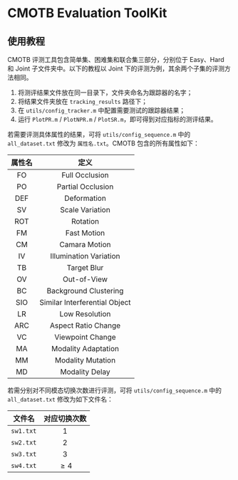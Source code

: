 # CMOTB Evaluation ToolKit

## 使用教程

CMOTB 评测工具包含简单集、困难集和联合集三部分，分别位于 Easy、Hard 和 Joint 子文件夹中。以下的教程以 Joint 下的评测为例，其余两个子集的评测方法相同。

1. 将测评结果文件放在同一目录下，文件夹命名为跟踪器的名字；
2. 将结果文件夹放在 `tracking_results` 路径下；
3. 在 `utils/config_tracker.m` 中配置需要测试的跟踪器结果；
4. 运行 `PlotPR.m` / `PlotNPR.m` / `PlotSR.m`，即可得到对应指标的测评结果。

若需要评测具体属性的结果，可将 `utils/config_sequence.m` 中的 `all_dataset.txt` 修改为 `属性名.txt`。CMOTB 包含的所有属性如下：

| 属性名 |             定义              |
| :----: | :---------------------------: |
|   FO   |        Full Occlusion         |
|   PO   |       Partial Occlusion       |
|  DEF   |          Deformation          |
|   SV   |        Scale Variation        |
|  ROT   |           Rotation            |
|   FM   |          Fast Motion          |
|   CM   |         Camara Motion         |
|   IV   |    Illumination Variation     |
|   TB   |          Target Blur          |
|   OV   |          Out-of-View          |
|   BC   |     Background Clustering     |
|  SIO   | Similar Interferential Object |
|   LR   |        Low Resolution         |
|  ARC   |      Aspect Ratio Change      |
|   VC   |       Viewpoint Change        |
|   MA   |      Modality Adaptation      |
|   MM   |       Modality Mutation       |
|   MD   |        Modality Delay         |

若需分别对不同模态切换次数进行评测，可将 `utils/config_sequence.m` 中的 `all_dataset.txt` 修改为如下文件名：

|  文件名   | 对应切换次数 |
| :-------: | :----------: |
| `sw1.txt` |     $1$      |
| `sw2.txt` |     $2$      |
| `sw3.txt` |     $3$      |
| `sw4.txt` |   $\ge 4$    |

